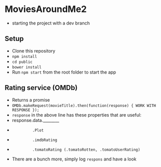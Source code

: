 # MoviesAroundMe2

- starting the project with a dev branch


## Setup
- Clone this repository
- `npm install`
- `cd public`
- `bower install`
- Run `npm start` from the root folder to start the app

## Rating service (OMDb)
- Returns a promise
- `OMDb.makeRequest(movieTitle).then(function(response) { WORK WITH RESPONSE });`
- `response` in the above line has these properties that are useful:
- response.data.________
-              .Plot
-              .imdbRating
-              .tomatoRating (.tomatoRotten, .tomatoUserRating)
- There are a bunch more, simply log `respons` and have a look
